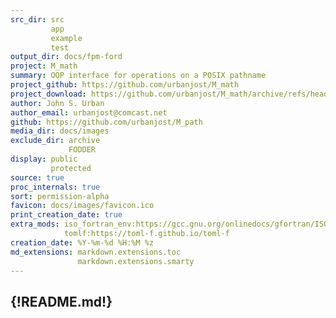 ```yaml
---
src_dir: src
         app
         example
         test
output_dir: docs/fpm-ford
project: M_math
summary: OOP interface for operations on a POSIX pathname
project_github: https://github.com/urbanjost/M_math
project_download: https://github.com/urbanjost/M_math/archive/refs/heads/master.zip
author: John S. Urban
author_email: urbanjost@comcast.net
github: https://github.com/urbanjost/M_path
media_dir: docs/images
exclude_dir: archive
             FODDER
display: public
         protected
source: true
proc_internals: true
sort: permission-alpha
favicon: docs/images/favicon.ico
print_creation_date: true
extra_mods: iso_fortran_env:https://gcc.gnu.org/onlinedocs/gfortran/ISO_005fFORTRAN_005fENV.html
            tomlf:https://toml-f.github.io/toml-f
creation_date: %Y-%m-%d %H:%M %z
md_extensions: markdown.extensions.toc
               markdown.extensions.smarty
---
```

{!README.md!}
---
